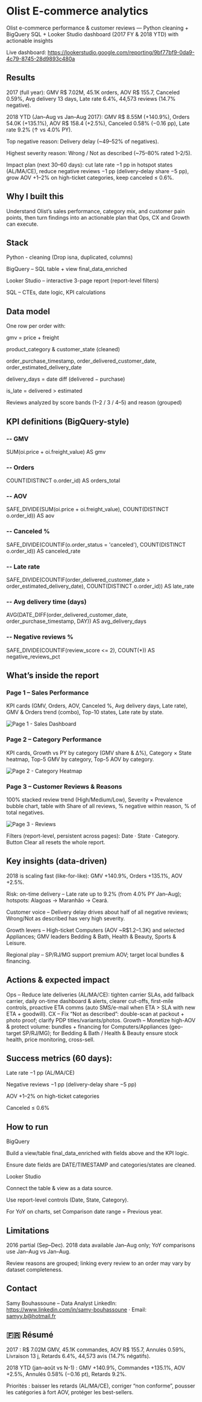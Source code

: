 # Olist E-commerce analytics
Olist e-commerce performance &amp; customer reviews — Python cleaning + BigQuery SQL + Looker Studio dashboard (2017 FY &amp; 2018 YTD) with actionable insights

Live dashboard:
https://lookerstudio.google.com/reporting/9bf77bf9-0da9-4c79-8745-28d9893c480a

## Results

2017 (full year): GMV R$ 7.02M, 45.1K orders, AOV R$ 155.7, Canceled 0.59%, Avg delivery 13 days, Late rate 6.4%, 44,573 reviews (14.7% negative).

2018 YTD (Jan–Aug vs Jan–Aug 2017): GMV R$ 8.55M (+140.9%), Orders 54.0K (+135.1%), AOV R$ 158.4 (+2.5%), Canceled 0.58% (−0.16 pp), Late rate 9.2% (↑ vs 4.0% PY).

Top negative reason: Delivery delay (~49–52% of negatives).

Highest severity reason: Wrong / Not as described (~75–80% rated 1–2/5).

Impact plan (next 30–60 days): cut late rate −1 pp in hotspot states (AL/MA/CE), reduce negative reviews −1 pp (delivery-delay share −5 pp), grow AOV +1–2% on high-ticket categories, keep canceled ≤ 0.6%.

## Why I built this

Understand Olist’s sales performance, category mix, and customer pain points, then turn findings into an actionable plan that Ops, CX and Growth can execute.

## Stack

Python - cleaning (Drop isna, duplicated, columns)

BigQuery – SQL table + view final_data_enriched

Looker Studio – interactive 3-page report (report-level filters)

SQL – CTEs, date logic, KPI calculations

## Data model 

One row per order with:

gmv = price + freight

product_category & customer_state (cleaned)

order_purchase_timestamp, order_delivered_customer_date, order_estimated_delivery_date

delivery_days = date diff (delivered − purchase)

is_late = delivered > estimated

Reviews analyzed by score bands (1–2 / 3 / 4–5) and reason (grouped)

## KPI definitions (BigQuery-style)

### -- GMV
SUM(oi.price + oi.freight_value) AS gmv

### -- Orders
COUNT(DISTINCT o.order_id) AS orders_total

### -- AOV
SAFE_DIVIDE(SUM(oi.price + oi.freight_value), COUNT(DISTINCT o.order_id)) AS aov

### -- Canceled %
SAFE_DIVIDE(COUNTIF(o.order_status = 'canceled'),
            COUNT(DISTINCT o.order_id)) AS canceled_rate

### -- Late rate
SAFE_DIVIDE(COUNTIF(order_delivered_customer_date > order_estimated_delivery_date),
            COUNT(DISTINCT o.order_id)) AS late_rate

### -- Avg delivery time (days)
AVG(DATE_DIFF(order_delivered_customer_date, order_purchase_timestamp, DAY)) AS avg_delivery_days

### -- Negative reviews %
SAFE_DIVIDE(COUNTIF(review_score <= 2), COUNT(*)) AS negative_reviews_pct

## What’s inside the report

### Page 1 – Sales Performance
KPI cards (GMV, Orders, AOV, Canceled %, Avg delivery days, Late rate), GMV & Orders trend (combo), Top-10 states, Late rate by state.


![Page 1 - Sales Dashboard](assets/screenshots/sales_dashboard_2017.png)


### Page 2 – Category Performance
KPI cards, Growth vs PY by category (GMV share & Δ%), Category × State heatmap, Top-5 GMV by category, Top-5 AOV by category.


![Page 2 - Category Heatmap](assets/screenshots/category_2017.png)


### Page 3 – Customer Reviews & Reasons
100% stacked review trend (High/Medium/Low), Severity × Prevalence bubble chart, table with Share of all reviews, % negative within reason, % of total negatives.


![Page 3 - Reviews](assets/screenshots/reviews_2017.png)



Filters (report-level, persistent across pages): Date · State · Category.
Button Clear all resets the whole report.

## Key insights (data-driven)

2018 is scaling fast (like-for-like): GMV +140.9%, Orders +135.1%, AOV +2.5%.

Risk: on-time delivery – Late rate up to 9.2% (from 4.0% PY Jan–Aug); hotspots: Alagoas → Maranhão → Ceará.

Customer voice – Delivery delay drives about half of all negative reviews; Wrong/Not as described has very high severity.

Growth levers – High-ticket Computers (AOV ~R$1.2–1.3K) and selected Appliances; GMV leaders Bedding & Bath, Health & Beauty, Sports & Leisure.

Regional play – SP/RJ/MG support premium AOV; target local bundles & financing.

## Actions & expected impact

Ops – Reduce late deliveries (AL/MA/CE): tighten carrier SLAs, add fallback carrier, daily on-time dashboard & alerts, clearer cut-offs, first-mile controls, proactive ETA comms (auto SMS/e-mail when ETA > SLA with new ETA + goodwill).
CX – Fix “Not as described”: double-scan at packout + photo proof; clarify PDP titles/variants/photos.
Growth – Monetize high-AOV & protect volume: bundles + financing for Computers/Appliances (geo-target SP/RJ/MG); for Bedding & Bath / Health & Beauty ensure stock health, price monitoring, cross-sell.

## Success metrics (60 days):

Late rate −1 pp (AL/MA/CE)

Negative reviews −1 pp (delivery-delay share −5 pp)

AOV +1–2% on high-ticket categories

Canceled ≤ 0.6%

## How to run

BigQuery

Build a view/table final_data_enriched with fields above and the KPI logic.

Ensure date fields are DATE/TIMESTAMP and categories/states are cleaned.

Looker Studio

Connect the table & view as a data source.

Use report-level controls (Date, State, Category).

For YoY on charts, set Comparison date range = Previous year.

## Limitations

2016 partial (Sep–Dec). 2018 data available Jan–Aug only; YoY comparisons use Jan–Aug vs Jan–Aug.

Review reasons are grouped; linking every review to an order may vary by dataset completeness.

## Contact

Samy Bouhassoune – Data Analyst
LinkedIn: https://www.linkedin.com/in/samy-bouhassoune · Email: samyy.b@hotmail.fr

## 🇫🇷 Résumé

2017 : R$ 7.02M GMV, 45.1K commandes, AOV R$ 155.7, Annulés 0.59%, Livraison 13 j, Retards 6.4%, 44,573 avis (14.7% négatifs).

2018 YTD (jan–août vs N-1) : GMV +140.9%, Commandes +135.1%, AOV +2.5%, Annulés 0.58% (−0.16 pt), Retards 9.2%.

Priorités : baisser les retards (AL/MA/CE), corriger “non conforme”, pousser les catégories à fort AOV, protéger les best-sellers.
